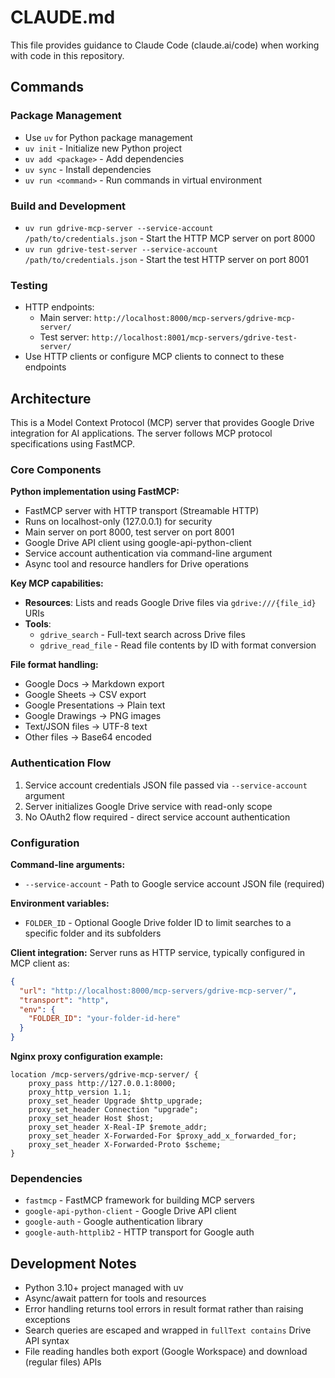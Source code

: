 # CLAUDE.md

This file provides guidance to Claude Code (claude.ai/code) when working with code in this repository.

## Commands

### Package Management
- Use `uv` for Python package management
- `uv init` - Initialize new Python project
- `uv add <package>` - Add dependencies
- `uv sync` - Install dependencies
- `uv run <command>` - Run commands in virtual environment

### Build and Development
- `uv run gdrive-mcp-server --service-account /path/to/credentials.json` - Start the HTTP MCP server on port 8000
- `uv run gdrive-test-server --service-account /path/to/credentials.json` - Start the test HTTP server on port 8001

### Testing
- HTTP endpoints:
  - Main server: `http://localhost:8000/mcp-servers/gdrive-mcp-server/`
  - Test server: `http://localhost:8001/mcp-servers/gdrive-test-server/`
- Use HTTP clients or configure MCP clients to connect to these endpoints

## Architecture

This is a Model Context Protocol (MCP) server that provides Google Drive integration for AI applications. The server follows MCP protocol specifications using FastMCP.

### Core Components

**Python implementation using FastMCP:**
- FastMCP server with HTTP transport (Streamable HTTP)
- Runs on localhost-only (127.0.0.1) for security
- Main server on port 8000, test server on port 8001
- Google Drive API client using google-api-python-client
- Service account authentication via command-line argument
- Async tool and resource handlers for Drive operations

**Key MCP capabilities:**
- **Resources**: Lists and reads Google Drive files via `gdrive:///{file_id}` URIs
- **Tools**: 
  - `gdrive_search` - Full-text search across Drive files
  - `gdrive_read_file` - Read file contents by ID with format conversion

**File format handling:**
- Google Docs → Markdown export
- Google Sheets → CSV export  
- Google Presentations → Plain text
- Google Drawings → PNG images
- Text/JSON files → UTF-8 text
- Other files → Base64 encoded

### Authentication Flow

1. Service account credentials JSON file passed via `--service-account` argument
2. Server initializes Google Drive service with read-only scope
3. No OAuth2 flow required - direct service account authentication

### Configuration

**Command-line arguments:**
- `--service-account` - Path to Google service account JSON file (required)

**Environment variables:**
- `FOLDER_ID` - Optional Google Drive folder ID to limit searches to a specific folder and its subfolders

**Client integration:**
Server runs as HTTP service, typically configured in MCP client as:
```json
{
  "url": "http://localhost:8000/mcp-servers/gdrive-mcp-server/",
  "transport": "http",
  "env": {
    "FOLDER_ID": "your-folder-id-here"
  }
}
```

**Nginx proxy configuration example:**
```nginx
location /mcp-servers/gdrive-mcp-server/ {
    proxy_pass http://127.0.0.1:8000;
    proxy_http_version 1.1;
    proxy_set_header Upgrade $http_upgrade;
    proxy_set_header Connection "upgrade";
    proxy_set_header Host $host;
    proxy_set_header X-Real-IP $remote_addr;
    proxy_set_header X-Forwarded-For $proxy_add_x_forwarded_for;
    proxy_set_header X-Forwarded-Proto $scheme;
}
```

### Dependencies

- `fastmcp` - FastMCP framework for building MCP servers
- `google-api-python-client` - Google Drive API client
- `google-auth` - Google authentication library
- `google-auth-httplib2` - HTTP transport for Google auth

## Development Notes

- Python 3.10+ project managed with uv
- Async/await pattern for tools and resources
- Error handling returns tool errors in result format rather than raising exceptions
- Search queries are escaped and wrapped in `fullText contains` Drive API syntax
- File reading handles both export (Google Workspace) and download (regular files) APIs